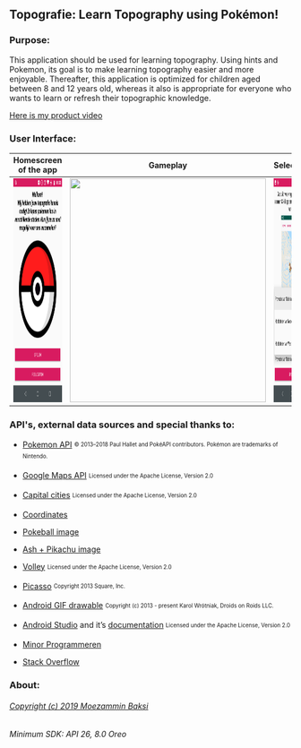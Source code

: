 ## Topografie: Learn Topography using Pokémon!

### Purpose: 
This application should be used for learning topography. Using hints and Pokemon, its goal is to make learning topography easier and more enjoyable. 
Thereafter, this application is optimized for children aged between 8 and 12 years old, whereas it also is appropriate for everyone who wants to learn or refresh their topographic knowledge.

[Here is my product video](https://www.youtube.com/watch?v=oIZV762VQAU) 

### User Interface:
Homescreen of the app | Gameplay | Selection | Scores
:-------------------------:|:-------------------------:|:-------------------------:|:-------------------------:
<img src="https://github.com/moez-baksi/EindProject/blob/master/doc/HomeScreen.png" width="350" height="400" /> |<img src="https://github.com/moez-baksi/EindProject/blob/master/doc/Tutoriall.gif" width="350" height="400" /> |<img src="https://github.com/moez-baksi/EindProject/blob/master/doc/selection.png" width="350" height="400" /> |<img src="https://github.com/moez-baksi/EindProject/blob/master/doc/Scores.png" width="350" height="400" />   


### API's, external data sources and special thanks to:
  * [Pokemon API](https://pokeapi.co) <sub><sup>© 2013–2018 Paul Hallet and PokéAPI contributors. Pokémon are trademarks of Nintendo.</sup></sub>
  * [Google Maps API](https://cloud.google.com/maps-platform/) <sub><sup>Licensed under the Apache License, Version 2.0</sup></sub>
  
  * [Capital cities](https://nl.wikipedia.org/wiki/Lijst_van_hoofdsteden) <sub><sup>Licensed under the Apache License, Version 2.0</sup></sub>
  * [Coordinates](https://www.coordinatenbepalen.nl/)
  
  * [Pokeball image](https://upload.wikimedia.org/wikipedia/en/3/39/Pokeball.PNG)
  * [Ash + Pikachu image](http://vance.nl/verrassende-geschiedenis-woord-pokemon/)
  
  * [Volley](https://developer.android.com/training/volley/) <sub><sup>Licensed under the Apache License, Version 2.0</sup></sub>
  * [Picasso](http://square.github.io/picasso/) <sub><sup>Copyright 2013 Square, Inc.</sup></sub>
  * [Android GIF drawable](https://github.com/koral--/android-gif-drawable)  <sub><sup>Copyright (c) 2013 - present Karol Wrótniak, Droids on Roids LLC.</sup></sub>
  
  * [Android Studio](https://developer.android.com/studio/) and it’s [documentation](https://developer.android.com/docs/) <sub><sup>Licensed under the Apache License, Version 2.0</sup></sub>
  * [Minor Programmeren](http://www.mprog.nl/)
  * [Stack Overflow](https://stackoverflow.com/)
  
### About:

###### [Copyright (c) 2019 Moezammin Baksi](https://github.com/moez-baksi/EindProject/blob/master/LICENSE)

###### Minimum SDK: API 26, 8.0 Oreo

